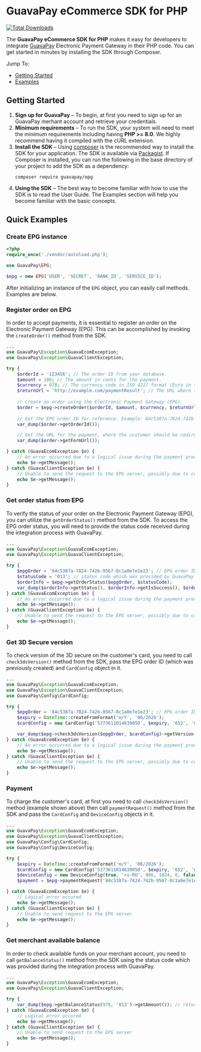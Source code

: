 # GuavaPay eCommerce SDK for PHP

[![Total Downloads](https://img.shields.io/packagist/dt/guavapay/epg.svg?style=flat)](https://packagist.org/packages/guavapay/epg)

The **GuavaPay eCommerce SDK for PHP** makes it easy for developers to integrate [GuavaPay][guavapay] Electronic Payment Gateway in their PHP code. You can
get started in minutes by installing the SDK through Composer.

Jump To:
* [Getting Started](#getting-started)
* [Examples](#quick-examples)

## Getting Started

1. **Sign up for GuavaPay** – To begin, at first you need to sign up for an GuavaPay merhant account and retrieve your credentials.
2. **Minimum requirements** – To run the SDK, your system will need to meet the minimum requirements including having **PHP >= 8.0**.
   We highly recommend having it compiled with the cURL extension.
3. **Install the SDK** – Using [composer] is the recommended way to install the SDK for your application. The SDK is available via [Packagist]. If Composer is installed, you can run the following in the base directory of your project to add the SDK as a dependency:
   ```
   composer require guavapay/epg
   ```
4. **Using the SDK** – The best way to become familiar with how to use the SDK is to read the User Guide. The
   Examples section will help you become familiar with the basic concepts.

## Quick Examples
### Create EPG instance
```PHP
<?php
require_once('./vendor/autoload.php');

use GuavaPay\EPG;

$epg = new EPG('USER', 'SECRET', 'BANK_ID', 'SERVICE_ID');
```

After initializing an instance of the ```EPG``` object, you can easily call methods. Examples are below.

### Register order on EPG
In order to accept payments, it is essential to register an order on the Electronic Payment Gateway (EPG). This can be accomplished by invoking the ```createOrder()``` method from the SDK.

```PHP
...
use GuavaPay\Exception\GuavaEcomException;
use GuavaPay\Exception\GuavaClientException;

try {
    $orderId = '123456'; // The order ID from your database.
    $amount = 100; // The amount in cents for the payment.
    $currency = 978; // The currency code in ISO 4217 format (Euro in this case).
    $returnUrl = 'http://example.com/paymentResult'; // The URL where the customer will be redirected after a successful payment.
    
    // Create an order using the Electronic Payment Gateway (EPG).
    $order = $epg->createOrder($orderId, $amount, $currency, $returnUrl); 
    
    // Get the EPG order ID for reference. Example: 84c5387a-7824-742b-9567-0c1a0e7e1e23.
    var_dump($order->getOrderId()); 

    // Get the URL for the payment, where the customer should be redirected to make the payment.
    var_dump($order->getFormUrl()); 

} catch (GuavaEcomException $e) { 
    // An error occurred due to a logical issue during the payment process.
    echo $e->getMessage();
} catch (GuavaClientException $e) { 
    // Unable to send the request to the EPG server, possibly due to connectivity issues.
    echo $e->getMessage();
}
```

### Get order status from EPG
To verify the status of your order on the Electronic Payment Gateway (EPG), you can utilize the ```getOrderStatus()``` method from the SDK. To access the EPG order status, you will need to provide the status code received during the integration process with GuavaPay.

```PHP
...
use GuavaPay\Exception\GuavaEcomException;
use GuavaPay\Exception\GuavaClientException;

try {
    $epgOrder = '84c5387a-7824-742b-9567-0c1a0e7e1e23'; // EPG order ID
    $statusCode = '013'; // status code which was provided by GuavaPay during the integration
    $orderInfo = $epg->getOrderStatus($epgOrder, $statusCode);
    var_dump($orderInfo->getStatus(), $orderInfo->getIsSuccess(), $orderInfo->getAmount());
} catch (GuavaEcomException $e) { 
    // An error occurred due to a logical issue during the payment process.
    echo $e->getMessage();
} catch (GuavaClientException $e) { 
    // Unable to send the request to the EPG server, possibly due to connectivity issues.
    echo $e->getMessage();
}
```

### Get 3D Secure version
To check version of the 3D secure on the customer's card, you need to call ```check3dsVersion()``` method from the SDK, pass the EPG order ID (which was previously created) and ```CardConfig``` object in it.

```PHP
...
use GuavaPay\Exception\GuavaEcomException;
use GuavaPay\Exception\GuavaClientException;
use GuavaPay\Config\CardConfig;

try {
    $epgOrder = '84c5387a-7824-742b-9567-0c1a0e7e1e23'; // EPG order ID
    $expiry = DateTime::createFromFormat('m/Y', '06/2026');
    $cardConfig = new CardConfig('5373611014639050', $expiry, '652', 'CARD HOLDER');

    var_dump($epg->check3dsVersion($epgOrder, $cardConfig)->getVersion()); // returns int(2)
} catch (GuavaEcomException $e) { 
    // An error occurred due to a logical issue during the payment process.
    echo $e->getMessage();
} catch (GuavaClientException $e) { 
    // Unable to send the request to the EPG server, possibly due to connectivity issues.
    echo $e->getMessage();
}
```

### Payment
To charge the customer's card, at first you need to call ```check3dsVersion()``` method (example shown above) then call ```paymentRequest()``` method from the SDK and pass the ```CardConfig``` and ```DeviceConfig``` objects in it.

```PHP
...
use GuavaPay\Exception\GuavaEcomException;
use GuavaPay\Exception\GuavaClientException;
use GuavaPay\Config\CardConfig;
use GuavaPay\Config\DeviceConfig;

try {
    $expiry = DateTime::createFromFormat('m/Y', '06/2026');
    $cardConfig = new CardConfig('5373611014639050', $expiry, '652', 'CARD HOLDER');
    $deviceConfig = new DeviceConfig(true, 'ru-RU', 986, 1024, 0, false, 16);
    $payment = $epg->paymentRequest('84c5387a-7824-742b-9567-0c1a0e7e1e23', $cardConfig, $deviceConfig);

} catch (GuavaEcomException $e) {
    // Logical error occured
    echo $e->getMessage();
} catch (GuavaClientException $e) {
    // Unable to send request to the EPG server
    echo $e->getMessage();
}
```

### Get merchant available balance
In order to check available funds on your merchant account, you need to call ```getBalanceStatus()``` method from the SDK using the status code which was provided during the integration process with GuavaPay.

```PHP
...
use GuavaPay\Exception\GuavaEcomException;
use GuavaPay\Exception\GuavaClientException;

try {
    var_dump($epg->getBalanceStatus(978, '013')->getAmount()); // returns float(133.74)
} catch (GuavaEcomException $e) {
    // Logical error occured
    echo $e->getMessage();
} catch (GuavaClientException $e) {
    // Unable to send request to the EPG server
    echo $e->getMessage();
}
```

[guavapay]: https://guavapay.com/
[composer]: https://getcomposer.org/download/
[packagist]: https://packagist.org/packages/guavapay/epg